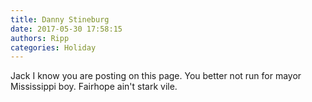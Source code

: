 ```yaml
---
title: Danny Stineburg
date: 2017-05-30 17:58:15
authors: Ripp
categories: Holiday
---
```


 Jack I know you are posting on this page. You better not run for mayor Mississippi boy. Fairhope ain't stark vile.
